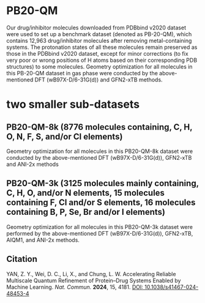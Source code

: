 # PB20-QM
Our drug/inhibitor molecules downloaded from PDBbind v2020 dataset were used to set up a benchmark dataset (denoted as PB-20-QM), which contains 12,963 drug/inhibitor molecules after removing metal-containing systems. The protonation states of all these molecules remain preserved as those in the PDBbind v2020 dataset, except for minor corrections (to fix very poor or wrong positions of H atoms based on their corresponding PDB structures) to some molecules. Geometry optimization for all molecules in this PB-20-QM dataset in gas phase were conducted by the above-mentioned DFT (wB97X-D/6-31G(d)) and GFN2-xTB methods.

# two smaller sub-datasets
## PB20-QM-8k (8776 molecules containing, C, H, O, N, F, S, and/or Cl elements)
Geometry optimization for all molecules in this PB20-QM-8k dataset were conducted by the above-mentioned DFT (wB97X-D/6-31G(d)), GFN2-xTB and ANI-2x methods

## PB20-QM-3k (3125 molecules mainly containing, C, H, O, and/or N elements, 15 molecules containing F, Cl and/or S elements, 16 molecules containing B, P, Se, Br and/or I elements)
Geometry optimization for all molecules in this PB20-QM-3k dataset were performed by the above-mentioned DFT (wB97X-D/6-31G(d)), GFN2-xTB, AIQM1, and ANI-2x methods.


## Citation
YAN, Z. Y., Wei, D. C., Li, X., and Chung, L. W. Accelerating Reliable Multiscale Quantum Refinement of Protein–Drug Systems Enabled by Machine Learning. *Nat. Commun.* **2024**, 15, 4181. [DOI: 10.1038/s41467-024-48453-4](https://www.nature.com/articles/s41467-024-48453-4) 
